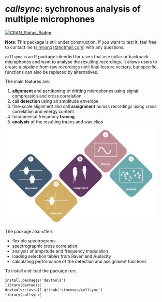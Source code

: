 # *callsync*: sychronous analysis of multiple microphones

[![CRAN_Status_Badge](https://www.r-pkg.org/badges/version/callsync)](https://cran.r-project.org/package=callsync)

**Note**: This package is still under construction. If you want to test it, feel free to contact me (<simeonqs@hotmail.com>) with any questions. 

`callsync` is an R package intended for users that use collar or backpack microphones and want to analyse the resulting recordings. It allows users to create a pipeline from raw recordings until final feature vectors, but specific functions can also be replaced by alternatives. 

The main features are:

1. **alignment** and partitioning of drifting microphones using signal compression and cross correlation
2. call **detection** using an amplitude envelope
3. fine-scale alignment and call **assignment** across recordings using cross correlation and energy content
4. fundamental frequency **tracing**
5. **analysis** of the resulting traces and wav clips

![*Flowchart for the `callsync` package.*](flowchart.png)

The package also offers:

- flexible spectrograms
- spectrographic cross correlation
- analysis of amplitude and frequency modulation
- loading selection tables from Raven and Audacity
- calculating performance of the detection and assignment functions

To install and load the package run:

```
install.packages('devtools')
library(devtools)
devtools::install_github('simeonqs/callsync')
library(callsync)
```

